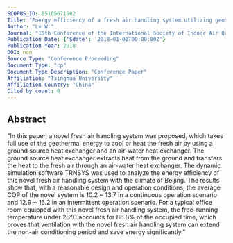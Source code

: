 ```yaml
---
SCOPUS_ID: 85105671602
Title: "Energy efficiency of a fresh air handling system utilizing geothermal energy from the ground source heat exchanger"
Author: "Lv W."
Journal: "15th Conference of the International Society of Indoor Air Quality and Climate, INDOOR AIR 2018"
Publication Date: {'$date': '2018-01-01T00:00:00Z'}
Publication Year: 2018
DOI: nan
Source Type: "Conference Proceeding"
Document Type: "cp"
Document Type Description: "Conference Paper"
Affiliation: "Tsinghua University"
Affiliation Country: "China"
Cited by count: 0
---
```


## Abstract
"In this paper, a novel fresh air handling system was proposed, which takes full use of the geothermal energy to cool or heat the fresh air by using a ground source heat exchanger and an air-water heat exchanger. The ground source heat exchanger extracts heat from the ground and transfers the heat to the fresh air through an air-water heat exchanger. The dynamic simulation software TRNSYS was used to analyze the energy efficiency of this novel fresh air handling system with the climate of Beijing. The results show that, with a reasonable design and operation conditions, the average COP of the novel system is 10.2 ~ 13.7 in a continuous operation scenario and 12.9 ~ 16.2 in an intermittent operation scenario. For a typical office room equipped with this novel fresh air handling system, the free-running temperature under 28°C accounts for 86.8% of the occupied time, which proves that ventilation with the novel fresh air handling system can extend the non-air conditioning period and save energy significantly."
